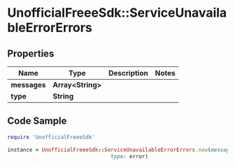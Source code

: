 # UnofficialFreeeSdk::ServiceUnavailableErrorErrors

## Properties

Name | Type | Description | Notes
------------ | ------------- | ------------- | -------------
**messages** | **Array&lt;String&gt;** |  | 
**type** | **String** |  | 

## Code Sample

```ruby
require 'UnofficialFreeeSdk'

instance = UnofficialFreeeSdk::ServiceUnavailableErrorErrors.new(messages: null,
                                 type: error)
```


